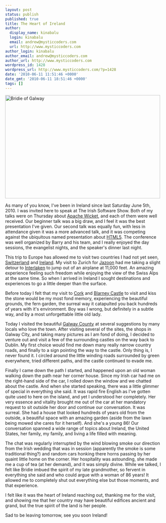 ```yaml
---
layout: post
status: publish
published: true
title: The Heart of Ireland
author:
  display_name: kinabalu
  login: kinabalu
  email: andrew@mysticcoders.com
  url: http://www.mysticcoders.com
author_login: kinabalu
author_email: andrew@mysticcoders.com
author_url: http://www.mysticcoders.com
wordpress_id: 1428
wordpress_url: http://www.mysticcoders.com/?p=1428
date: '2010-06-11 11:51:46 +0000'
date_gmt: '2010-06-11 18:51:46 +0000'
tags: []
---
```

<p><a href="http://www.flickr.com/photos/kinabalu/4690785253/" title="Bridie of Galway by kinabalu, on Flickr" target="_blank"><img src="http://farm5.static.flickr.com/4029/4690785253_420f921e10.jpg" width="500" height="333" alt="Bridie of Galway" /></a></p>
<p>As many of you know, I've been in Ireland since last Saturday June 5th, 2010.  I was invited here to speak at The Irish Software Show.  Both of my talks were on Thursday about <a href="http://wicket.apache.org" target="_blank">Apache Wicket</a>, and each of them were well received.  Our beginner talk was a big draw, and I feel it was the best presentation I've given.  Our second talk was equally fun, with less in attendance given it was a more advanced talk, and it was competing against the ubiquitous named presentation about <a href="http://en.wikipedia.org/wiki/HTML5" target="_blank">HTML5</a>.  The conference was well organized by Barry and his team, and I really enjoyed the day sessions, the evangelist nights, and the speaker's dinner last night.</p>
<p>This trip to Europe has allowed me to visit two countries I had not yet seen, <a href="http://en.wikipedia.org/wiki/Switzerland" target="_blank">Switzerland</a> and <a href="http://en.wikipedia.org/wiki/Ireland" target="_blank">Ireland</a>.  My visit to Zurich for <a href="http://jazoon.com" target="_blank">Jazoon</a> had me taking a slight detour to <a href="http://en.wikipedia.org/wiki/Interlaken" target="_blank">Interlaken</a> to jump out of an airplane at 11,000 feet.  An amazing experience feeling such freedom while enjoying the view of the Swiss Alps at the same time.  So when I arrived in Ireland I sought destinations and experiences to go a little deeper than the surface.</p>
<p>Before today I felt that my visit to <a href="http://en.wikipedia.org/wiki/Cork" target="_blank">Cork</a> and <a href="http://en.wikipedia.org/wiki/Blarney_Castle" target="_blank">Blarney Castle</a> to visit and kiss the stone would be my most fond memory, experiencing the beautiful grounds, the fern garden, the surreal way it catapulted you back hundreds of years with it's environment.  Boy was I wrong, but definitely in a subtle way, and by a most unforgettable little old lady.</p>
<p>Today I visited the beautiful <a href="http://en.wikipedia.org/wiki/Galway" target="_blank">Galway County</a> at several suggestions by many locals who love the town.  After visiting several of the sites, the shops in Galway City, and taking many pictures as I am fond of doing, I decided to venture out and visit a few of the surrounding castles on the way back to Dublin.  My first choice would find me down many really narrow country roads, and finally to a sign pointing the way to the castle.  Only thing is, I never found it.  I circled around the little winding roads surrounded by green everywhere, tried different paths, and the castle continued to evade me.</p>
<p>Finally I came down the path I started, and happened upon an old woman walking down the path near her corner house.  Since my Irish car had me on the right-hand side of the car, I rolled down the window and we chatted about the castle.  And when she started speaking, there was a little glimmer of special in everything she said.  It was rapid fire English as I've gotten quite used to here on the island, and yet I understood her completely.  Her very essence and vitality brought me out of the car at her mandatory request to sit outside her door and continue our conversation.  It was surreal.  She had a house that looked hundreds of years old from the outside, a beautiful space with an amazing garden (aside from the lawn being mowed she cares for it herself).  And she's a young 86!  Our conversation spanned a wide range of topics about Ireland, the United States, her family, my family, and living a life filled with meaning.  </p>
<p>The chat was regularly interrupted by the wind blowing smoke our direction from the Irish wedding that was in session (apparently the smoke is some traditional thing?) and random cars honking there horns passing by her quaint little home on the corner.  Her hospitality was astounding, she made me a cup of tea (at her demand), and it was simply divine.  While we talked, I felt like Bridie imbued the spirit of my late grandmother, so fervent in everything she said and who could argue with a woman of 86 years!  It allowed me to completely shut out everything else but those moments, and that experience.  </p>
<p>I felt like it was the heart of Ireland reaching out, thanking me for the visit, and showing me that her country may have beautiful edifices ancient and grand, but the true spirit of the land is her people.</p>
<p>Sad to be leaving tomorrow, see you soon Ireland!</p>
